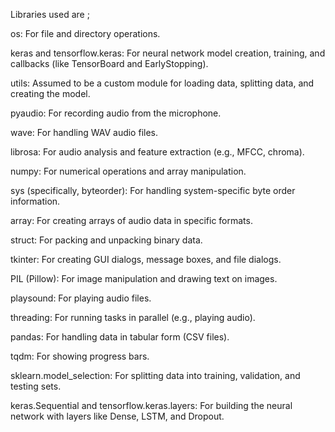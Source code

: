 Libraries used are ;

os: For file and directory operations.

keras and tensorflow.keras: For neural network model creation, training, and callbacks (like TensorBoard and EarlyStopping).

utils: Assumed to be a custom module for loading data, splitting data, and creating the model.

pyaudio: For recording audio from the microphone.

wave: For handling WAV audio files.

librosa: For audio analysis and feature extraction (e.g., MFCC, chroma).

numpy: For numerical operations and array manipulation.

sys (specifically, byteorder): For handling system-specific byte order information.

array: For creating arrays of audio data in specific formats.

struct: For packing and unpacking binary data.

tkinter: For creating GUI dialogs, message boxes, and file dialogs.

PIL (Pillow): For image manipulation and drawing text on images.

playsound: For playing audio files.

threading: For running tasks in parallel (e.g., playing audio).

pandas: For handling data in tabular form (CSV files).

tqdm: For showing progress bars.

sklearn.model_selection: For splitting data into training, validation, and testing sets.

keras.Sequential and tensorflow.keras.layers: For building the neural network with layers like Dense, LSTM, and Dropout.
